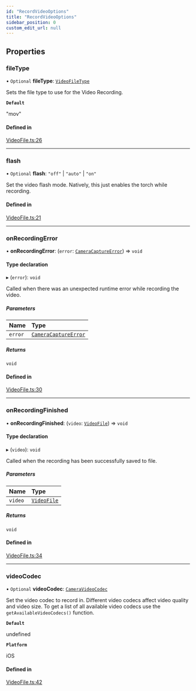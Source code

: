 ```yaml
---
id: "RecordVideoOptions"
title: "RecordVideoOptions"
sidebar_position: 0
custom_edit_url: null
---
```


## Properties

### fileType

• `Optional` **fileType**: [`VideoFileType`](../#videofiletype)

Sets the file type to use for the Video Recording.

**`Default`**

"mov"

#### Defined in

[VideoFile.ts:26](https://github.com/mrousavy/react-native-vision-camera/blob/c2fb5bf1/src/VideoFile.ts#L26)

___

### flash

• `Optional` **flash**: ``"off"`` \| ``"auto"`` \| ``"on"``

Set the video flash mode. Natively, this just enables the torch while recording.

#### Defined in

[VideoFile.ts:21](https://github.com/mrousavy/react-native-vision-camera/blob/c2fb5bf1/src/VideoFile.ts#L21)

___

### onRecordingError

• **onRecordingError**: (`error`: [`CameraCaptureError`](../classes/CameraCaptureError.md)) => `void`

#### Type declaration

▸ (`error`): `void`

Called when there was an unexpected runtime error while recording the video.

##### Parameters

| Name | Type |
| :------ | :------ |
| `error` | [`CameraCaptureError`](../classes/CameraCaptureError.md) |

##### Returns

`void`

#### Defined in

[VideoFile.ts:30](https://github.com/mrousavy/react-native-vision-camera/blob/c2fb5bf1/src/VideoFile.ts#L30)

___

### onRecordingFinished

• **onRecordingFinished**: (`video`: [`VideoFile`](VideoFile.md)) => `void`

#### Type declaration

▸ (`video`): `void`

Called when the recording has been successfully saved to file.

##### Parameters

| Name | Type |
| :------ | :------ |
| `video` | [`VideoFile`](VideoFile.md) |

##### Returns

`void`

#### Defined in

[VideoFile.ts:34](https://github.com/mrousavy/react-native-vision-camera/blob/c2fb5bf1/src/VideoFile.ts#L34)

___

### videoCodec

• `Optional` **videoCodec**: [`CameraVideoCodec`](../#cameravideocodec)

Set the video codec to record in. Different video codecs affect video quality and video size.
To get a list of all available video codecs use the `getAvailableVideoCodecs()` function.

**`Default`**

undefined

**`Platform`**

iOS

#### Defined in

[VideoFile.ts:42](https://github.com/mrousavy/react-native-vision-camera/blob/c2fb5bf1/src/VideoFile.ts#L42)

